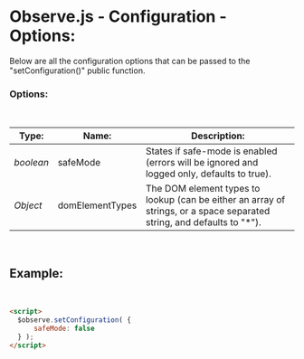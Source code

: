 # Observe.js - Configuration - Options:

Below are all the configuration options that can be passed to the "setConfiguration()" public function.


### Options:
<br/>

| Type: | Name: | Description: |
| --- | --- | --- |
| *boolean* | safeMode | States if safe-mode is enabled (errors will be ignored and logged only, defaults to true). |
| *Object* | domElementTypes | The DOM element types to lookup (can be either an array of strings, or a space separated string, and defaults to "*"). |
<br/>


## Example:
<br/>

```markdown
<script> 
  $observe.setConfiguration( {
      safeMode: false
  } );
</script>
```